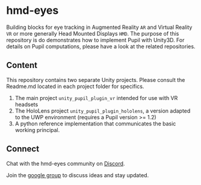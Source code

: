 # hmd-eyes

Building blocks for eye tracking in Augmented Reality `AR` and Virtual Reality `VR` or more generally Head Mounted Displays `HMD`.
The purpose of this repository is do demonstrates how to implement Pupil with Unity3D. For details on Pupil computations, please have a look at the related repositories.

## Content
This repository contains two separate Unity projects.
Please consult the Readme.md located in each project folder for specifics.
1. The main project `unity_pupil_plugin_vr` intended for use with VR headsets
2. The HoloLens project `unity_pupil_plugin_hololens`, a version adapted to the UWP environment (requires a Pupil version >= 1.2)
3. A python reference implementation that communicates the basic working principal.

	
## Connect

Chat with the hmd-eyes community on [Discord](https://discord.gg/PahDtSH).

Join the [google group](https://groups.google.com/forum/#!forum/hmd-eyes) to discuss ideas and stay updated. 


